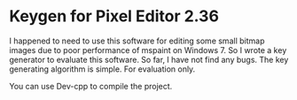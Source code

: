 Keygen for Pixel Editor 2.36
============================

I happened to need to use this software for editing some small bitmap images due to poor performance of mspaint on Windows 7.
So I wrote a key generator to evaluate this software. So far, I have not find any bugs.
The key generating algorithm is simple. For evaluation only.

You can use Dev-cpp to compile the project.
